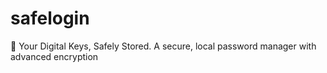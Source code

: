 # safelogin
🔐 Your Digital Keys, Safely Stored. A secure, local password manager with advanced encryption

